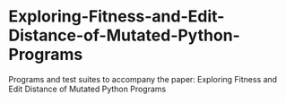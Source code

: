 # Exploring-Fitness-and-Edit-Distance-of-Mutated-Python-Programs
Programs and test suites to accompany the paper: Exploring Fitness and Edit Distance of Mutated Python Programs 
